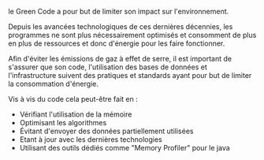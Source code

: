 le Green Code a pour but de limiter son impact sur l'environnement.

Depuis les avancées technologiques de ces dernières décennies, les programmes ne sont plus nécessairement optimisés et consomment de plus en plus de ressources et donc d'énergie pour les faire fonctionner.

Afin d'éviter les émissions de gaz à effet de serre, il est important de s'assurer que son code, l'utilisation des bases de données et l'infrastructure suivent des pratiques et standards ayant pour but de limiter la consommation d'énergie.

Vis à vis du code cela peut-être fait en :

- Vérifiant l'utilisation de la mémoire
- Optimisant les algorithmes
- Évitant d'envoyer des données partiellement utilisées
- Etant à jour avec les dernières technologies
- Utilisant des outils dédiés comme "Memory Profiler" pour le java
